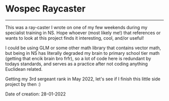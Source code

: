 # Wospec Raycaster

___

This was a ray-caster I wrote on one of my few weekends during my specialist training in NS. Hope whoever (most likely me!) that references or wants to look at this project finds it interesting, cool, and/or useful!

I could be using GLM or some other math library that contains vector math, but being in NS has literally degraded my brain to primary school tier math (getting that encik brain bro frfr), so a lot of code here is redundant by todays standards, and serves as a practice after not coding anything Euclidean related.

Getting my 3rd sergeant rank in May 2022, let's see if I finish this little side project by then :)

Date of creation: 28-01-2022
